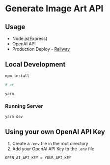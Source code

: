 # Generate Image Art API

## Usage

- Node.js(Express)
- OpenAI API
- Production Deploy - [Railway](https://railway.app/)

## Local Development

```bash
npm install

# or

yarn
```

### Running Server

```bash
yarn dev
```

## Using your own OpenAI API Key

1. Create a `.env` file in the root directory
2. Add your OpenAI API Key to the `.env` file

```bash
OPEN_AI_API_KEY = YOUR_API_KEY
```
